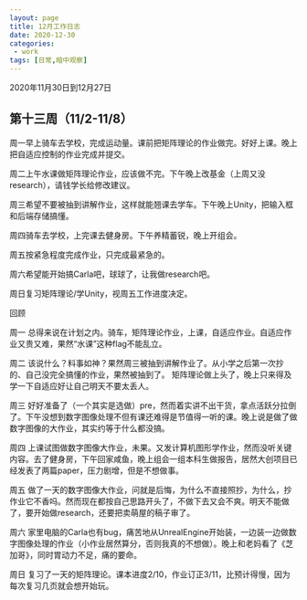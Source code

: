 ```yaml
---
layout: page
title: 12月工作日志
date: 2020-12-30
categories:
 - work
tags: [日常,暗中观察]
---
```


2020年11月30日到12月27日

## 第十三周（11/2-11/8）



周一早上骑车去学校，完成运动量。课前把矩阵理论的作业做完。好好上课。晚上把自适应控制的作业完成并提交。

周二上午水课做矩阵理论作业，应该做不完。下午晚上改基金（上周又没research），请钱学长给修改建议。

周三希望不要被抽到讲解作业，这样就能翘课去学车。下午晚上Unity，把输入框和后端存储搞懂。

周四骑车去学校，上完课去健身房。下午养精蓄锐，晚上开组会。

周五按紧急程度完成作业，只完成最紧急的。

周六希望能开始搞Carla吧，球球了，让我做research吧。

周日复习矩阵理论/学Unity，视周五工作进度决定。


回顾

周一
总得来说在计划之内。骑车，矩阵理论作业，上课，自适应作业。自适应作业又贵又难，果然“水课”这种flag不能乱立。

周二
该说什么？料事如神？果然周三被抽到讲解作业了。从小学之后第一次抄的、自己没完全搞懂的作业，果然被抽到了。
矩阵理论做上头了，晚上只来得及学一下自适应好让自己明天不要太丢人。

周三
好好准备了（一个其实是选做）pre，然而着实讲不出干货，拿点活跃分拉倒了。下午没想到数字图像处理不但有课还难得是节值得一听的课。晚上说是做了做数字图像的大作业，其实约等于什么都没搞。

周四
上课试图做数字图像大作业，未果。又发计算机图形学作业，然而没听关键内容。去了健身房，下午回家咸鱼，晚上组会一组本科生做报告，居然大创项目已经发表了两篇paper，压力剧增，但是不想做事。

周五
做了一天的数字图像大作业，问就是后悔，为什么不直接照抄，为什么，抄作业它不香吗。然而现在都按自己思路开头了，不做下去又会不爽。明天不能做了，要开始做research，还要把卖萌屋的稿子审了。

周六
家里电脑的Carla也有bug，痛苦地从UnrealEngine开始装，一边装一边做数字图像处理的作业（小作业居然算分，否则我真的不想做）。晚上和老妈看了《芝加哥》，同时胃动力不足，痛的要命。

周日
复习了一天的矩阵理论。课本进度2/10，作业订正3/11，比预计得慢，因为每次复习几页就会想开始玩。
